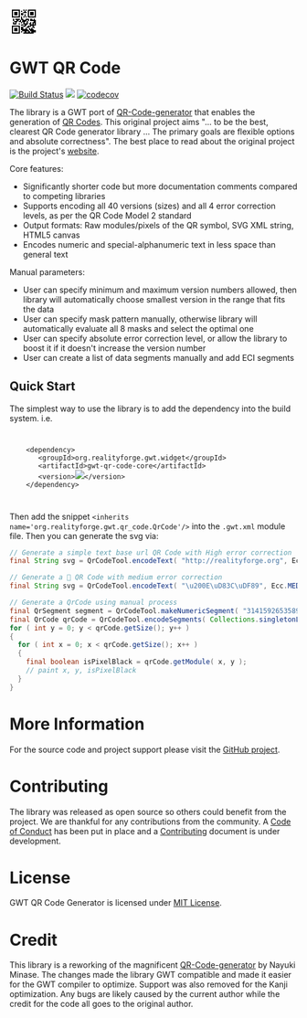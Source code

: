 <p align="center">
<div style="width:50px">
<svg xmlns="http://www.w3.org/2000/svg" version="1.1" viewBox="0 0 25 25" stroke="none">
	<rect width="100%" height="100%" fill="#FFFFFF"></rect>
	<path d="M2,2h1v1h-1z M3,2h1v1h-1z M4,2h1v1h-1z M5,2h1v1h-1z M6,2h1v1h-1z M7,2h1v1h-1z M8,2h1v1h-1z M12,2h1v1h-1z M14,2h1v1h-1z M16,2h1v1h-1z M17,2h1v1h-1z M18,2h1v1h-1z M19,2h1v1h-1z M20,2h1v1h-1z M21,2h1v1h-1z M22,2h1v1h-1z M2,3h1v1h-1z M8,3h1v1h-1z M10,3h1v1h-1z M13,3h1v1h-1z M16,3h1v1h-1z M22,3h1v1h-1z M2,4h1v1h-1z M4,4h1v1h-1z M5,4h1v1h-1z M6,4h1v1h-1z M8,4h1v1h-1z M12,4h1v1h-1z M13,4h1v1h-1z M14,4h1v1h-1z M16,4h1v1h-1z M18,4h1v1h-1z M19,4h1v1h-1z M20,4h1v1h-1z M22,4h1v1h-1z M2,5h1v1h-1z M4,5h1v1h-1z M5,5h1v1h-1z M6,5h1v1h-1z M8,5h1v1h-1z M10,5h1v1h-1z M11,5h1v1h-1z M16,5h1v1h-1z M18,5h1v1h-1z M19,5h1v1h-1z M20,5h1v1h-1z M22,5h1v1h-1z M2,6h1v1h-1z M4,6h1v1h-1z M5,6h1v1h-1z M6,6h1v1h-1z M8,6h1v1h-1z M10,6h1v1h-1z M11,6h1v1h-1z M13,6h1v1h-1z M16,6h1v1h-1z M18,6h1v1h-1z M19,6h1v1h-1z M20,6h1v1h-1z M22,6h1v1h-1z M2,7h1v1h-1z M8,7h1v1h-1z M13,7h1v1h-1z M16,7h1v1h-1z M22,7h1v1h-1z M2,8h1v1h-1z M3,8h1v1h-1z M4,8h1v1h-1z M5,8h1v1h-1z M6,8h1v1h-1z M7,8h1v1h-1z M8,8h1v1h-1z M10,8h1v1h-1z M12,8h1v1h-1z M14,8h1v1h-1z M16,8h1v1h-1z M17,8h1v1h-1z M18,8h1v1h-1z M19,8h1v1h-1z M20,8h1v1h-1z M21,8h1v1h-1z M22,8h1v1h-1z M10,9h1v1h-1z M3,10h1v1h-1z M5,10h1v1h-1z M6,10h1v1h-1z M7,10h1v1h-1z M8,10h1v1h-1z M10,10h1v1h-1z M11,10h1v1h-1z M14,10h1v1h-1z M15,10h1v1h-1z M16,10h1v1h-1z M18,10h1v1h-1z M19,10h1v1h-1z M21,10h1v1h-1z M3,11h1v1h-1z M6,11h1v1h-1z M7,11h1v1h-1z M9,11h1v1h-1z M11,11h1v1h-1z M12,11h1v1h-1z M13,11h1v1h-1z M14,11h1v1h-1z M16,11h1v1h-1z M18,11h1v1h-1z M19,11h1v1h-1z M20,11h1v1h-1z M21,11h1v1h-1z M22,11h1v1h-1z M4,12h1v1h-1z M5,12h1v1h-1z M6,12h1v1h-1z M8,12h1v1h-1z M9,12h1v1h-1z M11,12h1v1h-1z M12,12h1v1h-1z M13,12h1v1h-1z M15,12h1v1h-1z M21,12h1v1h-1z M22,12h1v1h-1z M3,13h1v1h-1z M5,13h1v1h-1z M10,13h1v1h-1z M12,13h1v1h-1z M15,13h1v1h-1z M18,13h1v1h-1z M20,13h1v1h-1z M21,13h1v1h-1z M22,13h1v1h-1z M3,14h1v1h-1z M4,14h1v1h-1z M5,14h1v1h-1z M8,14h1v1h-1z M12,14h1v1h-1z M13,14h1v1h-1z M14,14h1v1h-1z M15,14h1v1h-1z M17,14h1v1h-1z M18,14h1v1h-1z M20,14h1v1h-1z M22,14h1v1h-1z M10,15h1v1h-1z M11,15h1v1h-1z M13,15h1v1h-1z M14,15h1v1h-1z M18,15h1v1h-1z M19,15h1v1h-1z M20,15h1v1h-1z M21,15h1v1h-1z M22,15h1v1h-1z M2,16h1v1h-1z M3,16h1v1h-1z M4,16h1v1h-1z M5,16h1v1h-1z M6,16h1v1h-1z M7,16h1v1h-1z M8,16h1v1h-1z M12,16h1v1h-1z M13,16h1v1h-1z M16,16h1v1h-1z M17,16h1v1h-1z M18,16h1v1h-1z M20,16h1v1h-1z M2,17h1v1h-1z M8,17h1v1h-1z M10,17h1v1h-1z M11,17h1v1h-1z M15,17h1v1h-1z M16,17h1v1h-1z M20,17h1v1h-1z M21,17h1v1h-1z M2,18h1v1h-1z M4,18h1v1h-1z M5,18h1v1h-1z M6,18h1v1h-1z M8,18h1v1h-1z M10,18h1v1h-1z M11,18h1v1h-1z M14,18h1v1h-1z M17,18h1v1h-1z M19,18h1v1h-1z M2,19h1v1h-1z M4,19h1v1h-1z M5,19h1v1h-1z M6,19h1v1h-1z M8,19h1v1h-1z M10,19h1v1h-1z M11,19h1v1h-1z M12,19h1v1h-1z M13,19h1v1h-1z M14,19h1v1h-1z M15,19h1v1h-1z M17,19h1v1h-1z M18,19h1v1h-1z M19,19h1v1h-1z M20,19h1v1h-1z M2,20h1v1h-1z M4,20h1v1h-1z M5,20h1v1h-1z M6,20h1v1h-1z M8,20h1v1h-1z M11,20h1v1h-1z M12,20h1v1h-1z M13,20h1v1h-1z M14,20h1v1h-1z M15,20h1v1h-1z M16,20h1v1h-1z M18,20h1v1h-1z M19,20h1v1h-1z M20,20h1v1h-1z M21,20h1v1h-1z M22,20h1v1h-1z M2,21h1v1h-1z M8,21h1v1h-1z M10,21h1v1h-1z M13,21h1v1h-1z M14,21h1v1h-1z M16,21h1v1h-1z M17,21h1v1h-1z M19,21h1v1h-1z M20,21h1v1h-1z M21,21h1v1h-1z M22,21h1v1h-1z M2,22h1v1h-1z M3,22h1v1h-1z M4,22h1v1h-1z M5,22h1v1h-1z M6,22h1v1h-1z M7,22h1v1h-1z M8,22h1v1h-1z M12,22h1v1h-1z M13,22h1v1h-1z M14,22h1v1h-1z M15,22h1v1h-1z M16,22h1v1h-1z M17,22h1v1h-1z M18,22h1v1h-1z M19,22h1v1h-1z M20,22h1v1h-1z" fill="#000000"></path>
</svg>
</div>
</p>

# GWT QR Code

[![Build Status](https://secure.travis-ci.org/realityforge/gwt-qr-code.png?branch=master)](http://travis-ci.org/realityforge/gwt-qr-code)
[<img src="https://img.shields.io/maven-central/v/org.realityforge.gwt.qr_code/gwt-qr-code-core.svg?label=latest%20release"/>](http://search.maven.org/#search%7Cga%7C1%7Cg%3A%22org.realityforge.gwt.qr_code%22)
[![codecov](https://codecov.io/gh/realityforge/gwt-qr-code/branch/master/graph/badge.svg)](https://codecov.io/gh/realityforge/gwt-qr-code)

The library is a GWT port of [QR-Code-generator](https://github.com/nayuki/QR-Code-generator) that
enables the generation of [QR Codes](https://en.wikipedia.org/wiki/QR_code). This original project aims
"... to be the best, clearest QR Code generator library ... The primary goals are flexible options and
absolute correctness". The best place to read about the original project is the project's
[website](https://www.nayuki.io/page/qr-code-generator-library).

Core features:

* Significantly shorter code but more documentation comments compared to competing libraries
* Supports encoding all 40 versions (sizes) and all 4 error correction levels, as per the QR Code Model 2 standard
* Output formats: Raw modules/pixels of the QR symbol, SVG XML string, HTML5 canvas
* Encodes numeric and special-alphanumeric text in less space than general text

Manual parameters:

* User can specify minimum and maximum version numbers allowed, then library will automatically choose smallest version in the range that fits the data
* User can specify mask pattern manually, otherwise library will automatically evaluate all 8 masks and select the optimal one
* User can specify absolute error correction level, or allow the library to boost it if it doesn't increase the version number
* User can create a list of data segments manually and add ECI segments

## Quick Start

The simplest way to use the library is to add the dependency into the build system. i.e.

<code>
<pre>
    &lt;dependency&gt;
       &lt;groupId&gt;org.realityforge.gwt.widget&lt;/groupId&gt;
       &lt;artifactId&gt;gwt-qr-code-core&lt;/artifactId&gt;
       &lt;version&gt;<img src="https://img.shields.io/maven-central/v/org.realityforge.gwt.qr_code/gwt-qr-code-core.svg?label=latest%20release"/>&lt;/version&gt;
    &lt;/dependency&gt;
</pre>
</code>

Then add the snippet `<inherits name='org.realityforge.gwt.qr_code.QrCode'/>` into the `.gwt.xml` module file. Then
you can generate the svg via:

```java
// Generate a simple text base url QR Code with High error correction
final String svg = QrCodeTool.encodeText( "http://realityforge.org", Ecc.HIGH ).toSvgString( 2 );

// Generate a ‎🎉 QR Code with medium error correction
final String svg = QrCodeTool.encodeText( "\u200E\uD83C\uDF89", Ecc.MEDIUM ).toSvgString( 2 );

// Generate a QrCode using manual process
final QrSegment segment = QrCodeTool.makeNumericSegment( "3141592653589793238462643383" );
final QrCode qrCode = QrCodeTool.encodeSegments( Collections.singletonList( segment ), Ecc.HIGH, 5, 5, 2, false );
for ( int y = 0; y < qrCode.getSize(); y++ )
{
  for ( int x = 0; x < qrCode.getSize(); x++ )
  {
    final boolean isPixelBlack = qrCode.getModule( x, y );
    // paint x, y, isPixelBlack
  }
}
```

# More Information

For the source code and project support please visit the [GitHub project](https://github.com/realityforge/gwt-qr-code).

# Contributing

The library was released as open source so others could benefit from the project. We are thankful for any
contributions from the community. A [Code of Conduct](CODE_OF_CONDUCT.md) has been put in place and
a [Contributing](CONTRIBUTING.md) document is under development.

# License

GWT QR Code Generator is licensed under [MIT License](LICENSE).

# Credit

This library is a reworking of the magnificent [QR-Code-generator](https://github.com/nayuki/QR-Code-generator)
by Nayuki Minase. The changes made the library GWT compatible and made it easier for the GWT compiler to optimize.
Support was also removed for the Kanji optimization. Any bugs are likely caused by the current author while the
credit for the code all goes to the original author.
